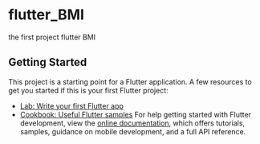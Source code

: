 # flutter_BMI
the first project flutter BMI
## Getting Started
This project is a starting point for a Flutter application.
A few resources to get you started if this is your first Flutter project:
- [Lab: Write your first Flutter app](https://docs.flutter.dev/get-started/codelab)
- [Cookbook: Useful Flutter samples](https://docs.flutter.dev/cookbook)
For help getting started with Flutter development, view the
[online documentation](https://docs.flutter.dev/), which offers tutorials,
samples, guidance on mobile development, and a full API reference.
